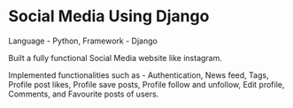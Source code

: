 # Social Media Using Django
Language - Python, Framework - Django

Built a fully functional Social Media website like instagram.

Implemented functionalities such as - Authentication, News feed, Tags, Profile post likes, Profile save posts, Profile follow and unfollow, Edit profile, Comments, and Favourite posts of users.
